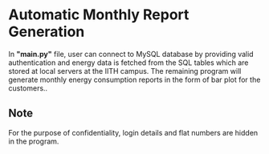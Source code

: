 
# Automatic Monthly Report Generation

In **"main.py"** file, user can connect to MySQL database by providing valid authentication and energy data is fetched from the SQL tables which are stored at local servers at the IITH campus.
The remaining program will generate monthly energy consumption reports in the form of bar plot for the customers..

## Note
For the purpose of confidentiality, login details and flat numbers are hidden in the program.
